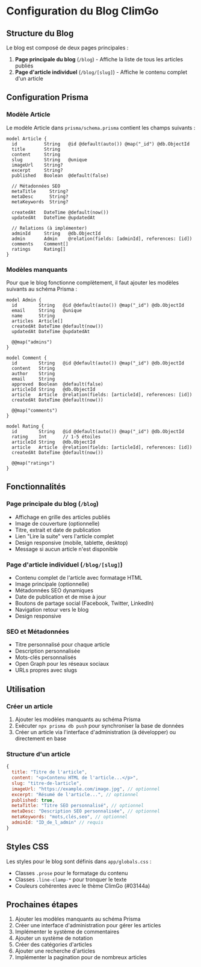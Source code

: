 # Configuration du Blog ClimGo

## Structure du Blog

Le blog est composé de deux pages principales :

1. **Page principale du blog** (`/blog`) - Affiche la liste de tous les articles publiés
2. **Page d'article individuel** (`/blog/[slug]`) - Affiche le contenu complet d'un article

## Configuration Prisma

### Modèle Article

Le modèle Article dans `prisma/schema.prisma` contient les champs suivants :

```prisma
model Article {
  id          String   @id @default(auto()) @map("_id") @db.ObjectId
  title       String
  content     String
  slug        String   @unique
  imageUrl    String?
  excerpt     String?
  published   Boolean  @default(false)
  
  // Métadonnées SEO
  metaTitle     String?
  metaDesc      String?
  metaKeywords  String?
  
  createdAt   DateTime @default(now())
  updatedAt   DateTime @updatedAt

  // Relations (à implémenter)
  adminId     String   @db.ObjectId
  admin       Admin    @relation(fields: [adminId], references: [id])
  comments    Comment[]
  ratings     Rating[]
}
```

### Modèles manquants

Pour que le blog fonctionne complètement, il faut ajouter les modèles suivants au schéma Prisma :

```prisma
model Admin {
  id        String   @id @default(auto()) @map("_id") @db.ObjectId
  email     String   @unique
  name      String
  articles  Article[]
  createdAt DateTime @default(now())
  updatedAt DateTime @updatedAt
  
  @@map("admins")
}

model Comment {
  id        String   @id @default(auto()) @map("_id") @db.ObjectId
  content   String
  author    String
  email     String
  approved  Boolean  @default(false)
  articleId String   @db.ObjectId
  article   Article  @relation(fields: [articleId], references: [id])
  createdAt DateTime @default(now())
  
  @@map("comments")
}

model Rating {
  id        String   @id @default(auto()) @map("_id") @db.ObjectId
  rating    Int      // 1-5 étoiles
  articleId String   @db.ObjectId
  article   Article  @relation(fields: [articleId], references: [id])
  createdAt DateTime @default(now())
  
  @@map("ratings")
}
```

## Fonctionnalités

### Page principale du blog (`/blog`)

- Affichage en grille des articles publiés
- Image de couverture (optionnelle)
- Titre, extrait et date de publication
- Lien "Lire la suite" vers l'article complet
- Design responsive (mobile, tablette, desktop)
- Message si aucun article n'est disponible

### Page d'article individuel (`/blog/[slug]`)

- Contenu complet de l'article avec formatage HTML
- Image principale (optionnelle)
- Métadonnées SEO dynamiques
- Date de publication et de mise à jour
- Boutons de partage social (Facebook, Twitter, LinkedIn)
- Navigation retour vers le blog
- Design responsive

### SEO et Métadonnées

- Titre personnalisé pour chaque article
- Description personnalisée
- Mots-clés personnalisés
- Open Graph pour les réseaux sociaux
- URLs propres avec slugs

## Utilisation

### Créer un article

1. Ajouter les modèles manquants au schéma Prisma
2. Exécuter `npx prisma db push` pour synchroniser la base de données
3. Créer un article via l'interface d'administration (à développer) ou directement en base

### Structure d'un article

```javascript
{
  title: "Titre de l'article",
  content: "<p>Contenu HTML de l'article...</p>",
  slug: "titre-de-larticle",
  imageUrl: "https://example.com/image.jpg", // optionnel
  excerpt: "Résumé de l'article...", // optionnel
  published: true,
  metaTitle: "Titre SEO personnalisé", // optionnel
  metaDesc: "Description SEO personnalisée", // optionnel
  metaKeywords: "mots,clés,seo", // optionnel
  adminId: "ID_de_l_admin" // requis
}
```

## Styles CSS

Les styles pour le blog sont définis dans `app/globals.css` :

- Classes `.prose` pour le formatage du contenu
- Classes `.line-clamp-*` pour tronquer le texte
- Couleurs cohérentes avec le thème ClimGo (#03144a)

## Prochaines étapes

1. Ajouter les modèles manquants au schéma Prisma
2. Créer une interface d'administration pour gérer les articles
3. Implémenter le système de commentaires
4. Ajouter un système de notation
5. Créer des catégories d'articles
6. Ajouter une recherche d'articles
7. Implémenter la pagination pour de nombreux articles 